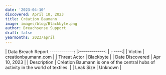 ```yaml
---
date: '2023-04-10'
discovered: April 10, 2023
title: Création Baumann
image: images/blog/Blackbyte.png
author: Breachsense Support
draft: false
yearmonths: 2023/april
---
```



| Data Breach Report
------------:     |:-------------:    | :-----:|
| Victim      | creationbaumann.com      | 
| Threat Actor      | Blackbyte      | 
| Date Discovered      | Apr 10, 2023      | 
| Description      | Création Baumann is one of the central hubs of activity in the world of textiles.      | 
| Leak Size      | Unknown      | 

